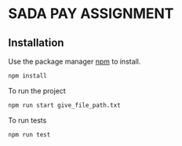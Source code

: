 # SADA PAY ASSIGNMENT

## Installation

Use the package manager [npm](https://www.npmjs.com/) to install.

```bash
npm install
```
To run the project
```bash
npm run start give_file_path.txt
```

To run tests

```bash
npm run test
```
